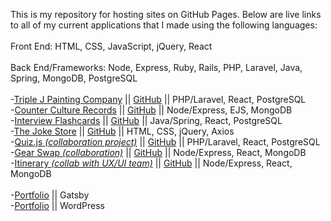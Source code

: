 This is my repository for hosting sites on GitHub Pages. Below are live links to all of my
current applications that I made using the following languages: <br><br>
Front End: HTML, CSS, JavaScript, jQuery, React <br><br>
Back End/Frameworks: Node, Express, Ruby, Rails, PHP, Laravel, Java, Spring, MongoDB, PostgreSQL
<br><br>
-[Triple J Painting Company](https://triplejpainting.herokuapp.com/)
|| [GitHub](https://github.com/BenjaminPitts/TripleJ) || PHP/Laravel, React, PostgreSQL <br>
-[Counter Culture Records](https://recordstore666.herokuapp.com/recordstore)
|| [GitHub](https://github.com/BenjaminPitts/recordstore) || Node/Express, EJS, MongoDB<br>
-[Interview Flashcards](https://benpitts-interview-flashcards.herokuapp.com/)
|| [GitHub](https://github.com/BenjaminPitts/Spring-React-Stack) || Java/Spring, React, PostgreSQL<br>
-[The Joke Store](https://benjaminpitts.github.io/thejokestore/)
|| [GitHub](https://github.com/BenjaminPitts/BenjaminPitts.github.io/tree/main/thejokestore) || HTML, CSS, jQuery, Axios<br>
-[Quiz.js <i>(collaboration project)</i>](https://react-quiz-js.herokuapp.com/)
|| [GitHub](https://github.com/BenjaminPitts/quiz.js) || PHP/Laravel, React, PostgreSQL<br>
-[Gear Swap <i>(collaboration)</i>](https://gearswap.herokuapp.com/)
|| [GitHub](https://github.com/BenjaminPitts/gearswap) || Node/Express, React, MongoDB<br>
-[Itinerary <i>(collab with UX/UI team)</i>](https://disney-itinerary.herokuapp.com/)
|| [GitHub](https://github.com/BenjaminPitts/mern-itinerary) || Node/Express, React, MongoDB<br><br>
-[Portfolio](https://benjaminjackpitts.dev/) || Gatsby<br>
-[Portfolio](https://benjaminjackpitts.com/) || WordPress<br>
